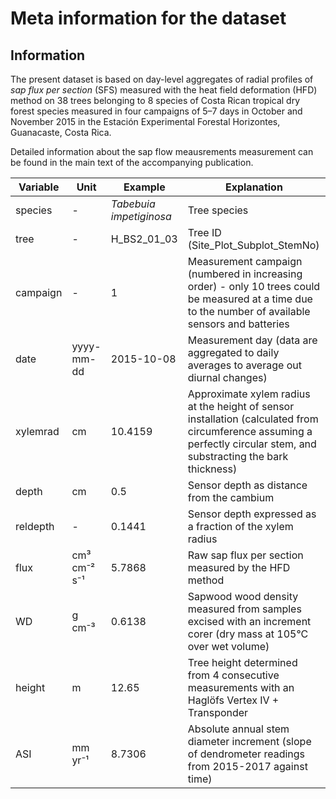 Meta information for the dataset
================

## Information

The present dataset is based on day-level aggregates of radial profiles
of *sap flux per section* (SFS) measured with the heat field deformation
(HFD) method on 38 trees belonging to 8 species of Costa Rican tropical
dry forest species measured in four campaigns of 5–7 days in October and
November 2015 in the Estación Experimental Forestal Horizontes,
Guanacaste, Costa Rica.

Detailed information about the sap flow meausrements measurement can be
found in the main text of the accompanying publication.

| Variable | Unit         | Example                 | Explanation                                                                                                                                                           |
| -------- | ------------ | ----------------------- | --------------------------------------------------------------------------------------------------------------------------------------------------------------------- |
| species  | \-           | *Tabebuia impetiginosa* | Tree species                                                                                                                                                          |
| tree     | \-           | H\_BS2\_01\_03          | Tree ID (Site\_Plot\_Subplot\_StemNo)                                                                                                                                 |
| campaign | \-           | 1                       | Measurement campaign (numbered in increasing order) - only 10 trees could be measured at a time due to the number of available sensors and batteries                  |
| date     | yyyy-mm-dd   | 2015-10-08              | Measurement day (data are aggregated to daily averages to average out diurnal changes)                                                                                |
| xylemrad | cm           | 10.4159                 | Approximate xylem radius at the height of sensor installation (calculated from circumference assuming a perfectly circular stem, and substracting the bark thickness) |
| depth    | cm           | 0.5                     | Sensor depth as distance from the cambium                                                                                                                             |
| reldepth | \-           | 0.1441                  | Sensor depth expressed as a fraction of the xylem radius                                                                                                              |
| flux     | cm³ cm⁻² s⁻¹ | 5.7868                  | Raw sap flux per section measured by the HFD method                                                                                                                   |
| WD       | g cm⁻³       | 0.6138                  | Sapwood wood density measured from samples excised with an increment corer (dry mass at 105°C over wet volume)                                                        |
| height   | m            | 12.65                   | Tree height determined from 4 consecutive measurements with an Haglöfs Vertex IV + Transponder                                                                        |
| ASI      | mm yr⁻¹      | 8.7306                  | Absolute annual stem diameter increment (slope of dendrometer readings from 2015-2017 against time)                                                                   |
